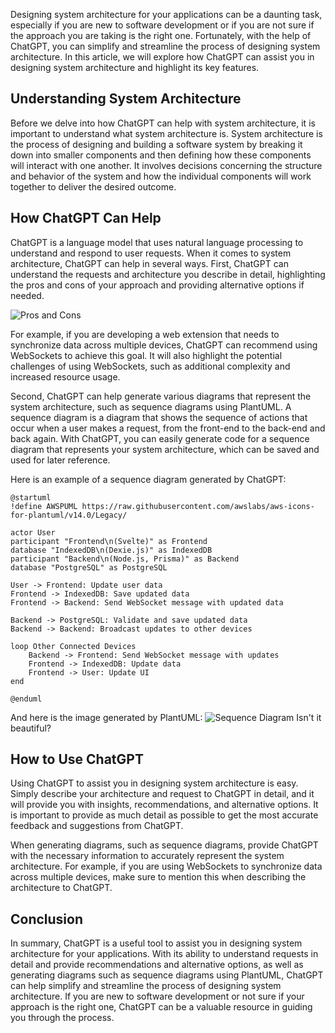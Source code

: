 
Designing system architecture for your applications can be a daunting task, especially if you are new to software development or if you are not sure if the approach you are taking is the right one. Fortunately, with the help of ChatGPT, you can simplify and streamline the process of designing system architecture. In this article, we will explore how ChatGPT can assist you in designing system architecture and highlight its key features.

Understanding System Architecture
---------------------------------

Before we delve into how ChatGPT can help with system architecture, it is important to understand what system architecture is. System architecture is the process of designing and building a software system by breaking it down into smaller components and then defining how these components will interact with one another. It involves decisions concerning the structure and behavior of the system and how the individual components will work together to deliver the desired outcome.

How ChatGPT Can Help
--------------------

ChatGPT is a language model that uses natural language processing to understand and respond to user requests. When it comes to system architecture, ChatGPT can help in several ways. First, ChatGPT can understand the requests and architecture you describe in detail, highlighting the pros and cons of your approach and providing alternative options if needed.

![Pros and Cons](/img/blog/how-chatgpt-can-help-you-design-sysytem-architecture/recommendations.webp "Pros and Cons")

For example, if you are developing a web extension that needs to synchronize data across multiple devices, ChatGPT can recommend using WebSockets to achieve this goal. It will also highlight the potential challenges of using WebSockets, such as additional complexity and increased resource usage.

Second, ChatGPT can help generate various diagrams that represent the system architecture, such as sequence diagrams using PlantUML. A sequence diagram is a diagram that shows the sequence of actions that occur when a user makes a request, from the front-end to the back-end and back again. With ChatGPT, you can easily generate code for a sequence diagram that represents your system architecture, which can be saved and used for later reference.

Here is an example of a sequence diagram generated by ChatGPT:
```
@startuml
!define AWSPUML https://raw.githubusercontent.com/awslabs/aws-icons-for-plantuml/v14.0/Legacy/

actor User
participant "Frontend\n(Svelte)" as Frontend
database "IndexedDB\n(Dexie.js)" as IndexedDB
participant "Backend\n(Node.js, Prisma)" as Backend
database "PostgreSQL" as PostgreSQL

User -> Frontend: Update user data
Frontend -> IndexedDB: Save updated data
Frontend -> Backend: Send WebSocket message with updated data

Backend -> PostgreSQL: Validate and save updated data
Backend -> Backend: Broadcast updates to other devices

loop Other Connected Devices
    Backend -> Frontend: Send WebSocket message with updates
    Frontend -> IndexedDB: Update data
    Frontend -> User: Update UI
end

@enduml
```
And here is the image generated by PlantUML:
![Sequence Diagram](/img/blog/how-chatgpt-can-help-you-design-sysytem-architecture/sequence-diagram.webp "Isn't it beautiful?")
Isn't it beautiful?

How to Use ChatGPT
------------------

Using ChatGPT to assist you in designing system architecture is easy. Simply describe your architecture and request to ChatGPT in detail, and it will provide you with insights, recommendations, and alternative options. It is important to provide as much detail as possible to get the most accurate feedback and suggestions from ChatGPT.

When generating diagrams, such as sequence diagrams, provide ChatGPT with the necessary information to accurately represent the system architecture. For example, if you are using WebSockets to synchronize data across multiple devices, make sure to mention this when describing the architecture to ChatGPT.

Conclusion
----------

In summary, ChatGPT is a useful tool to assist you in designing system architecture for your applications. With its ability to understand requests in detail and provide recommendations and alternative options, as well as generating diagrams such as sequence diagrams using PlantUML, ChatGPT can help simplify and streamline the process of designing system architecture. If you are new to software development or not sure if your approach is the right one, ChatGPT can be a valuable resource in guiding you through the process.